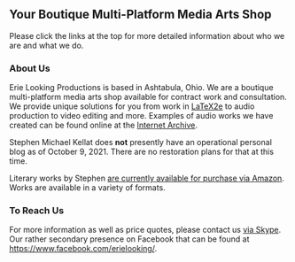 ## Your Boutique Multi-Platform Media Arts Shop

Please click the links at the top for more detailed information about who we are and what we do.

### About Us

Erie Looking Productions is based in Ashtabula, Ohio.  We are a boutique multi-platform media arts shop available for contract work and consultation.  We provide unique solutions for you from work in [LaTeX2e](https://simple.wikipedia.org/wiki/LaTeX) to audio production to video editing and more. Examples of audio works we have created can be found online at the [Internet Archive](https://archive.org/search.php?query=%22Erie%20Looking%20Productions%22&and[]=mediatype%3A%22audio%22).

Stephen Michael Kellat does **not** presently have an operational personal blog as of October 9, 2021.  There are no restoration plans for that at this time.  

Literary works by Stephen [are currently available for purchase via Amazon](https://www.amazon.com/Stephen-Michael-Kellat/e/B085MR8Y8J).  Works are available in a variety of formats.  

### To Reach Us

For more information as well as price quotes, please contact us <a href="skype:stephen.michael.kellat?chat">via Skype</a>.  Our rather secondary presence on Facebook that can be found at <https://www.facebook.com/erielooking/>.

